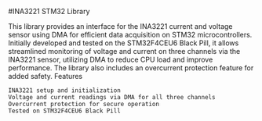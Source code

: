 #INA3221 STM32 Library

This library provides an interface for the INA3221 current and voltage sensor using DMA for efficient data acquisition on STM32 microcontrollers. Initially developed and tested on the STM32F4CEU6 Black Pill, it allows streamlined monitoring of voltage and current on three channels via the INA3221 sensor, utilizing DMA to reduce CPU load and improve performance. The library also includes an overcurrent protection feature for added safety.
Features

    INA3221 setup and initialization
    Voltage and current readings via DMA for all three channels
    Overcurrent protection for secure operation
    Tested on STM32F4CEU6 Black Pill
